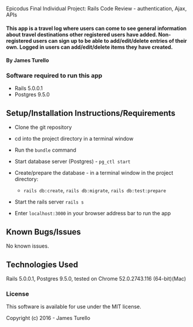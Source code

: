 Epicodus Final Individual Project: Rails Code Review - authentication, Ajax, APIs

#### This app is a travel log where users can come to see general information about travel destinations other registered users have added. Non-registered users can sign up to be able to add/edit/delete entries of their own. Logged in users can add/edit/delete items they have created.

#### By James Turello

### Software required to run this app
 * Rails 5.0.0.1
 * Postgres 9.5.0

## Setup/Installation Instructions/Requirements
 * Clone the git repository
 * cd into the project directory in a terminal window
 * Run the `bundle` command

 * Start database server (Postgres) - `pg_ctl start`
 * Create/prepare the database - in a terminal window in the project directory:
   * `rails db:create`, `rails db:migrate`, `rails db:test:prepare`
 * Start the rails server `rails s`
 * Enter `localhost:3000` in your browser address bar to run the app

## Known Bugs/Issues

No known issues.

## Technologies Used

Rails 5.0.0.1, Postgres 9.5.0, tested on Chrome 52.0.2743.116 (64-bit)(Mac)

### License

This software is available for use under the MIT license.

Copyright (c) 2016 - James Turello
